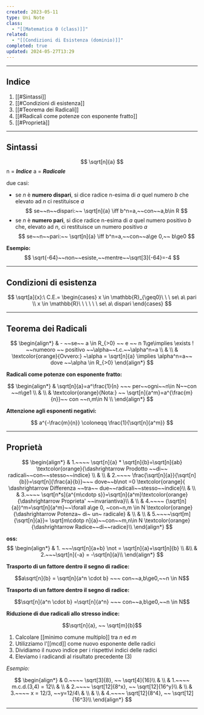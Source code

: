 ```yaml
---
created: 2023-05-11
type: Uni Note
class:
  - "[[Matematica 0 (class)]]"
related:
  - "[[Condizioni di Esistenza (dominio)]]"
completed: true
updated: 2024-05-27T13:29
---
```

---
## Indice
1. [[#Sintassi]]
2. [[#Condizioni di esistenza]]
3. [[#Teorema dei Radicali]]
4. [[#Radicali come potenze con esponente fratto]]
5. [[#Proprietà]]

---
## Sintassi
$$
\sqrt[n]{a}
$$
n = ***Indice***
a = ***Radicale***

due casi:
- se *n* è **numero dispari**, si dice radice n-esima di *a* quel numero *b* che elevato ad *n* ci restituisce *a*
$$ se~~n~~dispari:~~ \sqrt[n]{a} \iff b^n=a,~~con~~a,b\in R $$
- se *n* è **numero pari**, si dice radice n-esima di *a* quel numero positivo *b* che, elevato ad *n*, ci restituisce un numero positivo *a* 
$$ se~~n~~pari:~~ \sqrt[n]{a} \iff b^n=a,~~con~~a\ge 0,~~ b\ge0 $$

**Esempio:**
$$ \sqrt{-64}~~non~~esiste,~~mentre~~\sqrt[3]{-64}=-4 $$

---
## Condizioni di esistenza

$$
\sqrt[a]{x}:\ C.E.= \begin{cases}
x \in \mathbb{R}_{\geq0}\ \ \ se\ a\ pari \\
x \in \mathbb{R}\ \ \ \ \ \ se\ a\ dispari
\end{cases}
$$

---
## Teorema dei Radicali 

$$
\begin{align*}
& - ~~se~~ a \in R_{>0} ~~ e ~~ n 1\ge\implies \exists ! ~~numeoro ~~ positivo ~~\alpha~~t.c.~~\alpha^n=a \\
& \\
& \textcolor{orange}{Ovvero:} ~\alpha = \sqrt[n]{a} \implies \alpha^n=a~~ dove ~~\alpha \in R_{>0} 
\end{align*}
$$

**Radicali come potenze con esponente fratto:**

$$
\begin{align*}
& \sqrt[n]{a}=a^\frac{1}{n} ~~~ per~~ogni~~n\in N~~con ~~n\ge1 \\
& \\
& \textcolor{orange}{Nota:} ~~ \sqrt[n]{a^m}=a^{\frac{m}{n}}~~ con ~~n,m\in N \\
\end{align*} 
$$

**Attenzione agli esponenti negativi:**

$$
a^{-\frac{m}{n}} \coloneqq \frac{1}{\sqrt[n]{a^m}}
$$

---
## Proprietà

$$
\begin{align*}
& 1.~~~~ \sqrt[n]{a} * \sqrt[n]{b}=\sqrt[n]{ab} \textcolor{orange}{\dashrightarrow Prodotto ~~di~~ radicali~~con~~stesso~~indice} \\
& \\
& 2.~~~~ \frac{\sqrt[n]{a}}{\sqrt[n]{b}}=\sqrt[n]{\frac{a}{b}}~~~ dove~~b\not =0 \textcolor{orange}{ \dashrightarrow Differenza ~~tra~~ due~~radicali~~stesso~~indice}\\
& \\
& 3.~~~~ \sqrt[n*s]{a^{m\cdotp s}}=\sqrt[n]{a^m}\textcolor{orange}{\dashrightarrow Proprieta' ~~invariantiva}\\
& \\
& 4.~~~~ (\sqrt[n]{a})^m=\sqrt[n]{a^m}~~\forall a\ge 0, ~con~n,m \in N \textcolor{orange}{\dashrightarrow Potenza~ di~ un~ radicale}
& \\
& \\
& 5.~~~~\sqrt[m]{\sqrt[n]{a}}= \sqrt[m\cdotp n]{a}~~con~~m,n\in N \textcolor{orange}{\dashrightarrow Radice~~di~~radice}\\
\end{align*} 
$$

**oss:**
$$
\begin{align*}
& 1. ~~~\sqrt[n]{a+b} \not = \sqrt[n]{a}+\sqrt[n]{b} \\
&\\
& 2.~~~\sqrt[n]{-a} = -\sqrt[n]{a}\\
\end{align*}
$$


**Trasporto di un fattore dentro il segno di radice:**

$$a\sqrt[n]{b} = \sqrt[n]{a^n \cdot b} ~~~ con~~a,b\ge0,~~n \in N$$

**Trasporto di un fattore dentro il segno di radice:**

$$\sqrt[n]{a^n \cdot b} =\sqrt[n]{a^n} ~~~ con~~a,b\ge0,~~n \in N$$

**Riduzione di due radicali allo stresso indice:**

$$\sqrt[n]{a}, ~~ \sqrt[m]{b}$$

1. Calcolare [[minimo comune multiplo]] tra *n* ed *m*
2. Utilizziamo l'[[mcd]] come nuovo esponente delle radici
3. Dividiamo il nuovo indice per i rispettivi indici delle radici
4. Eleviamo i radicandi al risultato precedente (3)

*Esempio:*

$$
\begin{align*}
& 0.~~~~  \sqrt[3]{8}, ~~ \sqrt[4]{16}\\
& \\
& 1.~~~~ m.c.d.(3,4) = 12\\
& \\
& 2.~~~~ \sqrt[12]{8^x}, ~~ \sqrt[12]{16^y}\\
& \\
& 3.~~~~ x = 12/3, ~~y=12/4\
& \\
& \\
& 4.~~~~ \sqrt[12]{8^4}, ~~ \sqrt[12]{16^3}\\
\end{align*}
$$

---

